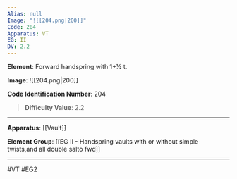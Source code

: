 ```yaml
---
Alias: null
Image: "![[204.png|200]]"
Code: 204
Apparatus: VT
EG: II
DV: 2.2
---
```

**Element**: Forward handspring with 1+1⁄2 t.

**Image**:
![[204.png|200]]

**Code Identification Number**: 204

>**Difficulty Value**: 2.2

___
**Apparatus**: [[Vault]]

**Element Group**: [[EG II -   Handspring vaults with or without simple twists,and all double salto fwd]]
___
#VT #EG2
